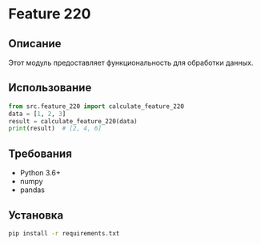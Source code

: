 # Feature 220
## Описание
Этот модуль предоставляет функциональность для обработки данных.
## Использование
```python
from src.feature_220 import calculate_feature_220
data = [1, 2, 3]
result = calculate_feature_220(data)
print(result)  # [2, 4, 6]
```
## Требования
- Python 3.6+
- numpy
- pandas
## Установка
```bash
pip install -r requirements.txt
```